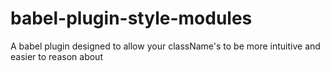 # babel-plugin-style-modules
A babel plugin designed to allow your className's to be more intuitive and easier to reason about
